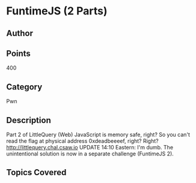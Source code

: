 # FuntimeJS (2 Parts)
## Author

## Points
400
## Category
Pwn
## Description
Part 2 of LittleQuery (Web)
JavaScript is memory safe, right? So you can't read the flag at physical address 0xdeadbeeeef, right?
Right?
http://littlequery.chal.csaw.io
UPDATE 14:10 Eastern: I'm dumb. The unintentional solution is now in a separate challenge (FuntimeJS 2).
## Topics Covered

